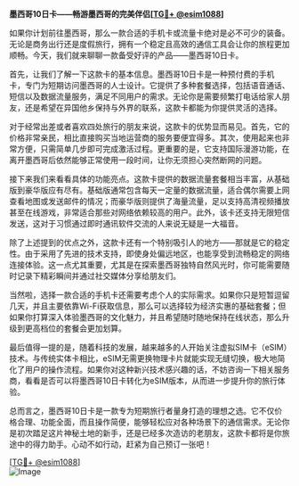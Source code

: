 **墨西哥10日卡——畅游墨西哥的完美伴侣[[TG💪+ @esim1088](https://t.me/s/esim1088)]**

如果你计划前往墨西哥，那么一款合适的手机卡或流量卡绝对是必不可少的装备。无论是商务出行还是度假旅行，拥有一个稳定且高效的通信工具会让你的旅程更加顺畅。今天，我们就来聊聊一款备受好评的产品——墨西哥10日卡。

首先，让我们了解一下这款卡的基本信息。墨西哥10日卡是一种预付费的手机卡，专门为短期访问墨西哥的人士设计。它提供了多种套餐选择，包括语音通话、短信以及数据流量服务，满足不同用户的需求。无论你是需要频繁打电话给家人朋友，还是希望在异国他乡保持与外界的联系，这款卡都能为你提供灵活的选择。

对于经常出差或者喜欢四处旅行的朋友来说，这款卡的优势显而易见。首先，它的价格非常亲民，相比直接购买当地运营商的服务要便宜得多。其次，使用起来也非常方便，只需简单几步即可完成激活过程。更重要的是，它支持国际漫游功能，在离开墨西哥后依然能够正常使用一段时间，让你无须担心突然断网的问题。

接下来我们来看看具体的功能亮点。这款卡提供的数据流量套餐相当丰富，从基础版到豪华版应有尽有。基础版通常包含每天一定量的数据流量，适合偶尔需要上网查看地图或发送邮件的情况；而豪华版则提供了海量流量，足以支持高清视频播放甚至在线游戏，非常适合那些对网络依赖较高的用户。此外，该卡还支持无限短信发送，这对于习惯通过即时通讯软件交流的人来说无疑是一大福音。

除了上述提到的优点之外，这款卡还有一个特别吸引人的地方——那就是它的稳定性。由于采用了先进的技术支持，即使身处偏远地区，也能享受到流畅稳定的网络连接体验。这一点尤其重要，尤其是在探索墨西哥独特自然风光时，你可能需要随时记录下精彩瞬间并通过社交媒体分享给朋友们。

当然啦，选择一款合适的手机卡还需要考虑个人的实际需求。如果你只是短暂逗留几天，并且主要依靠Wi-Fi获取信息，那么可以选择较为经济实惠的基础套餐；但如果你打算深入体验墨西哥的文化魅力，并且希望随时随地保持在线状态，那么升级到更高档位的套餐会更加划算。

最后值得一提的是，随着科技的发展，越来越多的人开始关注虚拟SIM卡（eSIM）技术。与传统实体卡相比，eSIM无需更换物理卡片就能实现无缝切换，极大地简化了用户的操作流程。如果你对这种新兴技术感兴趣的话，不妨咨询一下相关服务商，看看是否可以将墨西哥10日卡转化为eSIM版本，从而进一步提升你的旅行体验。

总而言之，墨西哥10日卡是一款专为短期旅行者量身打造的理想之选。它不仅价格合理、功能全面，而且操作简便，能够轻松应对各种场景下的通信需求。无论你是初次踏足这片神秘土地的新手，还是已经多次造访的老朋友，这款卡都将是你旅途中的得力助手。心动不如行动，赶紧为自己预订一张吧！

[[TG💪+ @esim1088](https://t.me/s/esim1088)]  
![Image](https://i.postimg.cc/4NQfJmqS/Snipaste-2025-05-13-00-14-12.png)